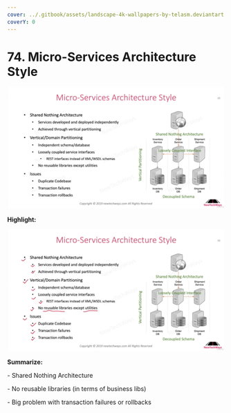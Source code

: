 ```yaml
---
cover: ../.gitbook/assets/landscape-4k-wallpapers-by-telasm.deviantart.com (14).jpg
coverY: 0
---
```


# 74. Micro-Services Architecture Style

![](<../.gitbook/assets/Micro-Services Architecture Style (1).png>)

**Highlight:**

![](<../.gitbook/assets/Micro-Services Architecture Style.png>)

**Summarize:**

\- Shared Nothing Architecture

\- No reusable libraries (in terms of business libs)

\- Big problem with transaction failures or rollbacks
